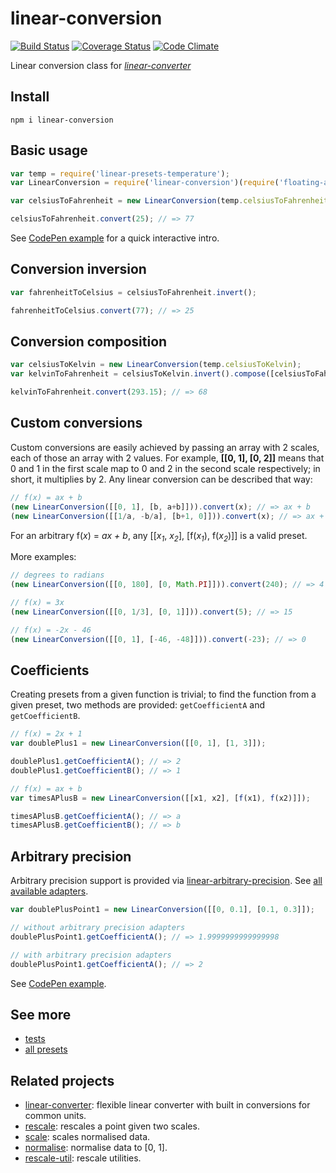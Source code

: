 # linear-conversion

[![Build Status](https://travis-ci.org/javiercejudo/linear-conversion.svg)](https://travis-ci.org/javiercejudo/linear-conversion)
[![Coverage Status](https://coveralls.io/repos/javiercejudo/linear-conversion/badge.svg?branch=master)](https://coveralls.io/r/javiercejudo/linear-conversion?branch=master)
[![Code Climate](https://codeclimate.com/github/javiercejudo/linear-conversion/badges/gpa.svg)](https://codeclimate.com/github/javiercejudo/linear-conversion)

Linear conversion class for *[linear-converter](https://github.com/javiercejudo/linear-converter)*

## Install

    npm i linear-conversion

## Basic usage

```js
var temp = require('linear-presets-temperature');
var LinearConversion = require('linear-conversion')(require('floating-adapter'));

var celsiusToFahrenheit = new LinearConversion(temp.celsiusToFahrenheit);

celsiusToFahrenheit.convert(25); // => 77
```

See [CodePen example](http://codepen.io/javiercejudo/pen/bdoBvW?editors=101) for a quick interactive intro.

## Conversion inversion

```js
var fahrenheitToCelsius = celsiusToFahrenheit.invert();

fahrenheitToCelsius.convert(77); // => 25
```

## Conversion composition

```js
var celsiusToKelvin = new LinearConversion(temp.celsiusToKelvin);
var kelvinToFahrenheit = celsiusToKelvin.invert().compose([celsiusToFahrenheit]);

kelvinToFahrenheit.convert(293.15); // => 68
```

## Custom conversions

Custom conversions are easily achieved by passing an array with 2 scales, each
of those an array with 2 values. For example, **[[0, 1], [0, 2]]** means that 0 and
1 in the first scale map to 0 and 2 in the second scale respectively; in short,
it multiplies by 2. Any linear conversion can be described that way:

```js
// f(x) = ax + b
(new LinearConversion([[0, 1], [b, a+b]])).convert(x); // => ax + b
(new LinearConversion([[1/a, -b/a], [b+1, 0]])).convert(x); // => ax + b
```

For an arbitrary f(_x_) = _ax + b_, any [[_x<sub>1</sub>_, _x<sub>2</sub>_], [f(_x<sub>1</sub>_), f(_x<sub>2</sub>_)]] is a valid preset.

More examples:

```js
// degrees to radians
(new LinearConversion([[0, 180], [0, Math.PI]])).convert(240); // => 4 * Math.PI / 3

// f(x) = 3x
(new LinearConversion([[0, 1/3], [0, 1]])).convert(5); // => 15

// f(x) = -2x - 46
(new LinearConversion([[0, 1], [-46, -48]])).convert(-23); // => 0
```

## Coefficients

Creating presets from a given function is trivial; to find the function from a given preset, two methods are provided: `getCoefficientA` and `getCoefficientB`.

```js
// f(x) = 2x + 1
var doublePlus1 = new LinearConversion([[0, 1], [1, 3]]);

doublePlus1.getCoefficientA(); // => 2
doublePlus1.getCoefficientB(); // => 1

// f(x) = ax + b
var timesAPlusB = new LinearConversion([[x1, x2], [f(x1), f(x2)]]);

timesAPlusB.getCoefficientA(); // => a
timesAPlusB.getCoefficientB(); // => b
```

## Arbitrary precision

Arbitrary precision support is provided via [linear-arbitrary-precision](https://github.com/javiercejudo/linear-arbitrary-precision).
See [all available adapters](https://www.npmjs.com/browse/keyword/linear-arbitrary-precision-adapter).

```js
var doublePlusPoint1 = new LinearConversion([[0, 0.1], [0.1, 0.3]]);

// without arbitrary precision adapters
doublePlusPoint1.getCoefficientA(); // => 1.9999999999999998

// with arbitrary precision adapters
doublePlusPoint1.getCoefficientA(); // => 2
```

See [CodePen example](http://codepen.io/javiercejudo/pen/yNEoWq?editors=101).

## See more

- [tests](test/spec.js)
- [all presets](https://github.com/javiercejudo/linear-presets/blob/master/data/presets.json)

## Related projects

- [linear-converter](https://github.com/javiercejudo/linear-converter): flexible linear converter with built in conversions for common units.
- [rescale](https://github.com/javiercejudo/rescale): rescales a point given two scales.
- [scale](https://github.com/javiercejudo/scale): scales normalised data.
- [normalise](https://github.com/javiercejudo/normalise): normalise data to [0, 1].
- [rescale-util](https://github.com/javiercejudo/rescale-util): rescale utilities.
